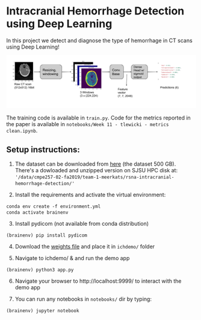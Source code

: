 # Intracranial Hemorrhage Detection using Deep Learning 

In this project we detect and diagnose the type of hemorrhage in CT scans using Deep Learning!

![](images/flow.png)

The training code is available in ```train.py```. Code for the metrics reported in the paper is available in ```notebooks/Week 11 - tlewicki - metrics clean.ipynb```.

## Setup instructions:

1. The dataset can be downloaded from [here](https://www.kaggle.com/c/rsna-intracranial-hemorrhage-detection/data) (the dataset 500 GB). There's a dowloaded and unzipped version on SJSU HPC disk at: ```'/data/cmpe257-02-fa2019/team-1-meerkats/rsna-intracranial-hemorrhage-detection/'```

2. Install the requirements and activate the virtual environment:
```shell
conda env create -f environment.yml
conda activate brainenv
```
3. Install pydicom (not available from conda distribution)
```shell
(brainenv) pip install pydicom
```
4. Download the [weights file](https://drive.google.com/file/d/1ASBYsjVBpKbSf1_NHwOxuJLvz9rSGDDI/view?usp=sharing) and place it in ```ichdemo/``` folder

5. Navigate to ichdemo/ & and run the demo app
```shell
(brainenv) python3 app.py
```
6. Navigate your browser to http://localhost:9999/ to interact with the demo app

7. You can run any notebooks in ```notebooks/``` dir by typing:
```shell
(brainenv) jupyter notebook
```




<!-- 
# Member contributions:

## M. Kumar

### Week 8
Set up the flask app for the demo.

### Week 7
Ran tests on different class weights to match the biases in the dataset.

### Week 5
Ran test with Xception instead of VGG-16 and different contrast sharpening method + VGG16.

### Week 3
Image preprocessing by observing the histogram. Used skikit to rescale intensity for defined features.
Resulting images had some feature definition but still remained fuzzy

### Week 1
Basic observations on the dataset


## R. Hong

### Week 1 
- Played around with deep learning libraries

### Week 3 
- Checked for various data properties such as mutual exclusion and duplicates

### Week 4 
- Implemented first Neural Network model, but poor results

### Week 5 
- Working Neural Network model

### Week 9 
- Attempted SVM model


## T. Lewicki

### Week 9 & 10- update:
1. Evaluating the metrics to report in the paper
2. Training model on HPC

### Week 8 - update:

1. Changed the learning rate (__most important update__)

The more conservative learning rate of 1e-5 finally brings some good results, especially when training __big models__ (e.g. with trainable conv. base) or with __big input size__ (e.g. (512,512,3)).

I couldn't understand why my models wouldn't train well just after changing the shape to (512,512). The reason was that this bigger shape forced smaller batch size (8 instead of 16). *Smaller batches call for more conservative learning rates*.

2. Changed windowing to include bone
I changed the windowing to include the bone window, instead of soft tissue window. 

The 3 channels used to be: (brain, subdural, soft tissue)

I changed it to be: (brain, subdural, bone)

3. started experimenting with ResNet50 in place of VGG16

Getting some better results out-of-the box over VGG16, using ResNet50 as feature selector. See [here](https://github.com/tomek-l/brain/blob/master/Week%208%20-%20tlewicki%20-%20notebook%205.1%20-%20%E2%9C%94%EF%B8%8F%20trying%20ResNet%20with%20right%20learning%20rate.ipynb). Will probably stick to ResNet for now.

### Week 7 - update:
1. Created a script for long-running training on HPC. This is much more reliable to run than notebooks.
2. Further experimenting with full dataset. __Bottom line__: if it doesn't work well on 10k examples, it probably won't on 670k... 😞


### Week 6 - update:
1. Experimenting with weighted loss
2. Experimenting with full dataset
3. I'm moving to HPC, since the experiments are becoming longer and longer and kaggle usually crashes sooner or later.
4. I downloaded the dataset and placed it in ```/data/cmpe257-02-fa2019/team-1-meerkats``` on HPC. No more kaggle limitations 🎉

 
### Week 5 - update:
Added 6 notebooks with lots of cool things to the repo:
1. Started training on 10k training samples.

2. New metric of CPD _Correct Positive Diagnoses_ (a.k.a recall). Accuracy is clearly a poor metric for the task of medical diagnoses. Guessing all diagnoses to be 0 (negative) yields 80% accuracy. I feel that the metric of CPD is more representative but not perfect. Most importantly, it lets me track progress when log loss gets really low.

3. Started experimenting with weighted losses and finally got some successful results.
I think that's the way to go forward, since we cannot leave the heavy _dataset imbalance_
(both w.r.t. positive/negative as well as imbalance among labels) not addressed.

4. I'm still only training the dense head and using convolutional base from VGG16 trained on imagenet as feature extractor. I'm sure there's a lot of potential in training an end-to-end net.


### Week 3 - update:
1. Transitioning from kaggle to HPC (downloading and unzipping the dataset).

### Week 2 - update:
1. Ran statistical exploration on the dataset. Several interesting observations:
- imbalanced datasets
- the classes aren't mutually exclusive

### Week 1 - update:
1. I created the first model of the Data Generator 
2. First neural network working -->
